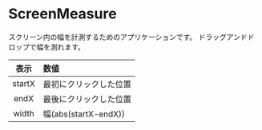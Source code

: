 ScreenMeasure
======================================================

スクリーン内の幅を計測するためのアプリケーションです。
ドラッグアンドドロップで幅を測れます。

|表示|数値|
|:--:|:---|
|startX|最初にクリックした位置|
|endX|最後にクリックした位置|
|width|幅(abs(startX-endX))|
